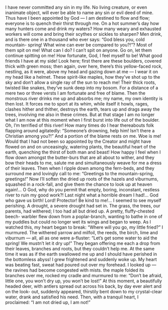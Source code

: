 I have never committed any sin in my life. No living creature, or even inanimate
object, will ever be able to name any sin or evil deed of mine. Thus have I been appointed
by God — I am destined to flow and flow; everyone is to quench their thirst through me.
On a hot summer’s day how many hunters come and drink my waters? How many weary
and exhausted workers will come and bring their scythes or sickles to sharpen? Men
drink, and is there one in a thousand who ever says: “God bless you, cold mountain-
spring! What wine can ever be compared to you?!”? Most of them spit on me! What can I
do? I can’t spit on anyone. Go on, let them continue spitting on me! How fortunate, God,
I feel myself to be! What good friends I have at my side! Look here; first there are these
boulders, covered thick with green moss; then again, over here, there’s this yellow-faced
rock, nestling, as it were, above my head and gazing down at me — I wear it on my head
like a helmet. These spirit-like maples, how they’ve shot up to the sky and don’t allow a
single ray of the sun to reach me! Their thick roots, twisted like snakes, they’ve sunk
deep into my bosom. For a distance of a mere two or three versts I am fortunate and free
of blame. Then the monstrous river drinks me up and absorbs me; my name, my own
identity is then lost. It forces me to sport at its whim, while itself it howls, rages, clashes
hither and thither, destroys the earth, tears up and drags away the trees, involving me also
in these crimes. But at that stage I am no longer what I am now at this moment when I
first burst into life out of the boulder. Oh, I’m terrified of this river! How many times do I
hear thereabouts folk flapping around agitatedly: “Someone’s drowning, help him! Isn’t
there a Christian among you?!” And a portion of the blame rests on me. Woe is me! 
Would that I had not been so appointed by the Creator and might have flowed on and
on unceasingly, watering plants, the beautiful heart of the earth, quenching the thirst of
both man and beast! How happy I feel when I flow down amongst the butter-burs that are
all about to wither, and they bow their heads to me, salute me and simultaneously weave
for me a dress of their leaves. Then when I ripple down among the fern-beds, and they
surround me and lovingly call to me: “Greetings to the mountain-spring, greetings!” Now
I’ll soften the dried up roots of the hazels and viburnums, squashed in a rock-fall, and
give them the chance to look up at heaven again!... O God, why do you permit that
empty, boring, inconstant, restless river to ruin my good work?! Last night what a
horrible dream I had!... God who gave us birth! Lord! Protector! Be kind to me!... I
seemed to see myself perishing. A drought, a severe drought had set in. The grass, the
trees, our parents, had withered; I too had all but dried up. A pretty, fluffy-chested beech-
warbler flew down from a poplar-branch, wanting to bathe in one of my puddles but
could no longer wet its wings and began to weep. As I watched this, my heart began to
break: “Where will you go, my little fried?” I murmured. The withered yarrow and
milfoil, the reeds, the birch, lime and viburnum — all, all as one were a-fluster: “Let’s get
some water to aid the spring! We mustn’t let it dry up!” They began offering me each a
drop from their leaves, branches and roots, but they couldn’t help me. At the same time it
was as if the earth swallowed me up and I should have perished in the bottomless abyss! I
grew frightened and suddenly woke up. My heart was beating fast, sweat had poured out
over my forehead. I looked up — the ravines had become congested with mists. the
maple folded its branches over me, rocked my cradle and murmured to me: “Don’t be
afraid, little one, you won’t dry up, you won’t be lost!” At this moment, a beautifully
headed deer, with antlers spread out across his back, by day ever alert and on the look-
out, suddenly appeared, thirstily bent down to my crystal-clear water, drank and satisfied
his need. Then, with a tranquil heart, I proclaimed: “I am not dried up, I am not!”